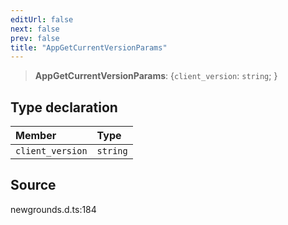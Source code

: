 ```yaml
---
editUrl: false
next: false
prev: false
title: "AppGetCurrentVersionParams"
---
```


> **AppGetCurrentVersionParams**: \{`client_version`: `string`;  }

## Type declaration

| Member | Type |
| :------ | :------ |
| `client_version` | `string` |

## Source

newgrounds.d.ts:184
